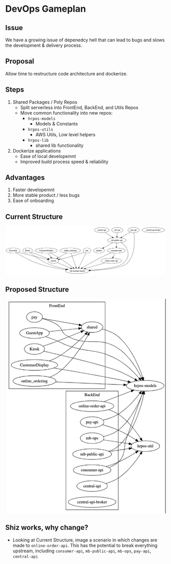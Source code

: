 # DevOps Gameplan

## Issue

We have a growing issue of depenedcy hell that can lead to bugs and slows the development & delivery process.

## Proposal

Allow time to restructure code architecture and dockerize.

## Steps

1. Shared Packages \/ Poly Repos
    - Split serverless into FrontEnd, BackEnd, and Utils Repos
    - Move common functionality into new repos: 
        - `hrpos-models`
            - Models & Constants
        - `hrpos-utils`
            - AWS Utils, Low level helpers
        - `hrpos-lib`
            - shared lib functionality
2. Dockerize applications
    - Ease of local developemnt
    - Improved build process speed & reliability

## Advantages
1. Faster developemnt
2. More stable product \/ less bugs
3. Ease of onboarding

## Current Structure
![ScreenShot](./dep-graphs/current.png)

## Proposed Structure
![ScreenShot](./dep-graphs/proposed.png)

## Shiz works, why change?
- Looking at Current Structure, image a scenario in which changes are made to `online-order-api`. This has the potential to break everything upstream, including `consumer-api`, `mb-public-api`, `mb-ops`, `pay-api`, `central-api`
<!-- - In order to do a piece of work on `OnlineOrdering` application, you have to:
    - Run CoreTunnel
    - Run Serverless
    - Run React Bundler -->